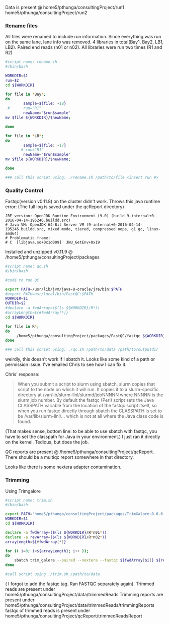 Data is present @ home5/pthunga/consultingProject/run1 home5/pthunga/consultingProject/run2
### Rename files 

All files were renamed to include run information. Since everything was run on the same lane, lane info was removed. 
4 libraries in total(Bay1, Bay2, LB1, LB2). Paired end reads (n01 or n02). All libraries were run two times (R1 and R2)

```bash
#script name: rename.sh
#/bin/bash

WORKDIR=$1
run=$2
cd ${WORKDIR}

for file in *Bay*;
do
        sample=${file: -18}
 #      run="R1"
        newName="$run$sample"
mv $file ${WORKDIR}/$newName;

done

for file in *LB*;
do
        sample=${file: -17}
       # run="R1"
        newName="$run$sample"
mv $file ${WORKDIR}/$newName;

done

### call this script using: ./rename.sh /path/to/file <insert run #>
```
### Quality Control

Fastqc(version v0.11.8) on the cluster didn't work. Throws this java runtime error: (The full log is saved under the qcReport directory)

```
JRE version: OpenJDK Runtime Environment (9.0) (build 9-internal+0-2016-04-14-195246.buildd.src)
# Java VM: OpenJDK 64-Bit Server VM (9-internal+0-2016-04-14-195246.buildd.src, mixed mode, tiered, compressed oops, g1 gc, linux-amd64)
# Problematic frame:
# C  [libjava.so+0x1d009]  JNU_GetEnv+0x19
 ```
 Installed and unzipped v0.11.9 @ /home5/pthunga/consultingProject/packages
 
 ```bash
#script name: qc.sh
#/bin/bash

#code to run QC

export PATH=/usr/lib/jvm/java-8-oracle/jre/bin:$PATH
#export PATH=usr/local/bin/FastQC:$PATH
WORKDIR=$1
OUTDIR=$2
#declare -a fwdArray=($(ls ${WORKDIR}/R*))
#arrayLength=${#fwdArray[*]}
cd ${WORKDIR}

for file in R*;
do
      /home5/pthunga/consultingProject/packages/FastQC/fastqc ${WORKDIR}/$file -o ${OUTDIR};
done

### call this script using: ./qc.sh /path/to/data /path/to/outputdir
 ```
 weirdly, this doesn't work if I sbatch it. Looks like some kind of a path or permission issue. I've emailed Chris to see how I can fix it. 
 
 Chris' response:
 >When you submit a script to slurm using sbatch, slurm copies that script to the node on which it will run. It copies it to a slurm-specific directory at /var/lib/slurm-llnl/slurmd/jobNNNNN where NNNNN is the slurm job number. By default the fastqc (Perl) script sets the Java CLASSPATH variable from the location of the fastqc script itself, so when you run fastqc directly through sbatch the CLASSPATH is set to be /var/lib/slurm-llnl/... which is not at all where the Java class code is found.
 
(That makes sense, bottom line: to be able to use sbatch with fastqc, you have to set the classpath for Java in your environment.)
I just ran it directly on the kernel. Tedious, but does the job.

QC reports are present @ /home5/pthunga/consultingProject/qcReport. There should be a multiqc report somewhere in that directory. 

Looks like there is some nextera adapter contamination.

### Trimming

Using Trimgalore 
```bash
#script name: trim.sh
#/bin/bash

export PATH="home5/pthunga/consultingProject/packages/TrimGalore-0.6.6:$PATH"
WORKDIR=$1
cd ${WORKDIR}

declare -a fwdArray=($(ls ${WORKDIR}/R*n01*))
declare -a revArray=($(ls ${WORKDIR}/R*n02*))
arrayLength=${#fwdArray[*]}

for (( i=0; i<${arrayLength}; i++ ));
do
    sbatch trim_galore --paired --nextera --fastqc ${fwdArray[$i]} ${revArray[$i]}
done

#call script using ./trim.sh /path/to/data 
```

( I forgot to add the fastqc tag. Ran FASTQC separately again).
Trimmed reads are present under home5/pthunga/consultingProject/data/trimmedReads
Trimming reports are present under home5/pthunga/consultingProject/data/trimmedReads/trimmingReports
fastqc of trimmed reads is present under home5/pthunga/consultingProject/qcReport/trimmedReadsReport
